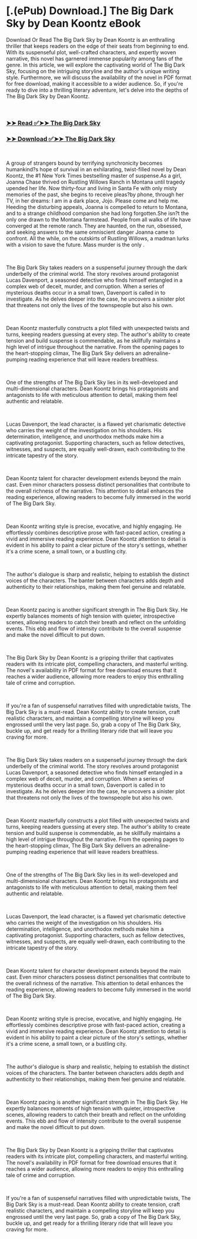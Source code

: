 # [.(ePub) Download.] The Big Dark Sky by Dean Koontz eBook

<p>Download Or Read The Big Dark Sky by Dean Koontz is an enthralling thriller that keeps readers on the edge of their seats from beginning to end. With its suspenseful plot, well-crafted characters, and expertly woven narrative, this novel has garnered immense popularity among fans of the genre. In this article, we will explore the captivating world of The Big Dark Sky, focusing on the intriguing storyline and the author's unique writing style. Furthermore, we will discuss the availability of the novel in PDF format for free download, making it accessible to a wider audience. So, if you're ready to dive into a thrilling literary adventure, let's delve into the depths of The Big Dark Sky by Dean Koontz.</p>
<p>&nbsp;</p>

### [➤➤ Read ✅➤➤ The Big Dark Sky](https://realpdfbooksdrive.blogspot.com/id/58995701)

### [➤➤ Download ✅➤➤ The Big Dark Sky](https://realpdfbooksdrive.blogspot.com/id/58995701)

<p>&nbsp;</p>
<p>A group of strangers bound by terrifying synchronicity becomes humankind?s hope of survival in an exhilarating, twist-filled novel by Dean Koontz, the #1 New York Times bestselling master of suspense.As a girl, Joanna Chase thrived on Rustling Willows Ranch in Montana until tragedy upended her life. Now thirty-four and living in Santa Fe with only misty memories of the past, she begins to receive pleas?by phone, through her TV, in her dreams: I am in a dark place, Jojo. Please come and help me. Heeding the disturbing appeals, Joanna is compelled to return to Montana, and to a strange childhood companion she had long forgotten.She isn?t the only one drawn to the Montana farmstead. People from all walks of life have converged at the remote ranch. They are haunted, on the run, obsessed, and seeking answers to the same omniscient danger Joanna came to confront. All the while, on the outskirts of Rustling Willows, a madman lurks with a vision to save the future. Mass murder is the only .</p>
<p>&nbsp;</p>
<p>The Big Dark Sky takes readers on a suspenseful journey through the dark underbelly of the criminal world. The story revolves around protagonist Lucas Davenport, a seasoned detective who finds himself entangled in a complex web of deceit, murder, and corruption. When a series of mysterious deaths occur in a small town, Davenport is called in to investigate. As he delves deeper into the case, he uncovers a sinister plot that threatens not only the lives of the townspeople but also his own.</p>
<p>&nbsp;</p>
<p>Dean Koontz masterfully constructs a plot filled with unexpected twists and turns, keeping readers guessing at every step. The author's ability to create tension and build suspense is commendable, as he skillfully maintains a high level of intrigue throughout the narrative. From the opening pages to the heart-stopping climax, The Big Dark Sky delivers an adrenaline-pumping reading experience that will leave readers breathless.</p>
<p>&nbsp;</p>
<p>One of the strengths of The Big Dark Sky lies in its well-developed and multi-dimensional characters. Dean Koontz brings his protagonists and antagonists to life with meticulous attention to detail, making them feel authentic and relatable.</p>
<p>&nbsp;</p>
<p>Lucas Davenport, the lead character, is a flawed yet charismatic detective who carries the weight of the investigation on his shoulders. His determination, intelligence, and unorthodox methods make him a captivating protagonist. Supporting characters, such as fellow detectives, witnesses, and suspects, are equally well-drawn, each contributing to the intricate tapestry of the story.</p>
<p>&nbsp;</p>
<p>Dean Koontz talent for character development extends beyond the main cast. Even minor characters possess distinct personalities that contribute to the overall richness of the narrative. This attention to detail enhances the reading experience, allowing readers to become fully immersed in the world of The Big Dark Sky.</p>
<p>&nbsp;</p>
<p>Dean Koontz writing style is precise, evocative, and highly engaging. He effortlessly combines descriptive prose with fast-paced action, creating a vivid and immersive reading experience. Dean Koontz attention to detail is evident in his ability to paint a clear picture of the story's settings, whether it's a crime scene, a small town, or a bustling city.</p>
<p>&nbsp;</p>
<p>The author's dialogue is sharp and realistic, helping to establish the distinct voices of the characters. The banter between characters adds depth and authenticity to their relationships, making them feel genuine and relatable.</p>
<p>&nbsp;</p>
<p>Dean Koontz pacing is another significant strength in The Big Dark Sky. He expertly balances moments of high tension with quieter, introspective scenes, allowing readers to catch their breath and reflect on the unfolding events. This ebb and flow of intensity contribute to the overall suspense and make the novel difficult to put down.</p>
<p>&nbsp;</p>
<p>The Big Dark Sky by Dean Koontz is a gripping thriller that captivates readers with its intricate plot, compelling characters, and masterful writing. The novel's availability in PDF format for free download ensures that it reaches a wider audience, allowing more readers to enjoy this enthralling tale of crime and corruption.</p>
<p>&nbsp;</p>
<p>If you're a fan of suspenseful narratives filled with unpredictable twists, The Big Dark Sky is a must-read. Dean Koontz ability to create tension, craft realistic characters, and maintain a compelling storyline will keep you engrossed until the very last page. So, grab a copy of The Big Dark Sky, buckle up, and get ready for a thrilling literary ride that will leave you craving for more.</p>
<p>&nbsp;</p>
<p>The Big Dark Sky takes readers on a suspenseful journey through the dark underbelly of the criminal world. The story revolves around protagonist Lucas Davenport, a seasoned detective who finds himself entangled in a complex web of deceit, murder, and corruption. When a series of mysterious deaths occur in a small town, Davenport is called in to investigate. As he delves deeper into the case, he uncovers a sinister plot that threatens not only the lives of the townspeople but also his own.</p>
<p>&nbsp;</p>
<p>Dean Koontz masterfully constructs a plot filled with unexpected twists and turns, keeping readers guessing at every step. The author's ability to create tension and build suspense is commendable, as he skillfully maintains a high level of intrigue throughout the narrative. From the opening pages to the heart-stopping climax, The Big Dark Sky delivers an adrenaline-pumping reading experience that will leave readers breathless.</p>
<p>&nbsp;</p>
<p>One of the strengths of The Big Dark Sky lies in its well-developed and multi-dimensional characters. Dean Koontz brings his protagonists and antagonists to life with meticulous attention to detail, making them feel authentic and relatable.</p>
<p>&nbsp;</p>
<p>Lucas Davenport, the lead character, is a flawed yet charismatic detective who carries the weight of the investigation on his shoulders. His determination, intelligence, and unorthodox methods make him a captivating protagonist. Supporting characters, such as fellow detectives, witnesses, and suspects, are equally well-drawn, each contributing to the intricate tapestry of the story.</p>
<p>&nbsp;</p>
<p>Dean Koontz talent for character development extends beyond the main cast. Even minor characters possess distinct personalities that contribute to the overall richness of the narrative. This attention to detail enhances the reading experience, allowing readers to become fully immersed in the world of The Big Dark Sky.</p>
<p>&nbsp;</p>
<p>Dean Koontz writing style is precise, evocative, and highly engaging. He effortlessly combines descriptive prose with fast-paced action, creating a vivid and immersive reading experience. Dean Koontz attention to detail is evident in his ability to paint a clear picture of the story's settings, whether it's a crime scene, a small town, or a bustling city.</p>
<p>&nbsp;</p>
<p>The author's dialogue is sharp and realistic, helping to establish the distinct voices of the characters. The banter between characters adds depth and authenticity to their relationships, making them feel genuine and relatable.</p>
<p>&nbsp;</p>
<p>Dean Koontz pacing is another significant strength in The Big Dark Sky. He expertly balances moments of high tension with quieter, introspective scenes, allowing readers to catch their breath and reflect on the unfolding events. This ebb and flow of intensity contribute to the overall suspense and make the novel difficult to put down.</p>
<p>&nbsp;</p>
<p>The Big Dark Sky by Dean Koontz is a gripping thriller that captivates readers with its intricate plot, compelling characters, and masterful writing. The novel's availability in PDF format for free download ensures that it reaches a wider audience, allowing more readers to enjoy this enthralling tale of crime and corruption.</p>
<p>&nbsp;</p>
<p>If you're a fan of suspenseful narratives filled with unpredictable twists, The Big Dark Sky is a must-read. Dean Koontz ability to create tension, craft realistic characters, and maintain a compelling storyline will keep you engrossed until the very last page. So, grab a copy of The Big Dark Sky, buckle up, and get ready for a thrilling literary ride that will leave you craving for more.</p>
<p>&nbsp;</p>
